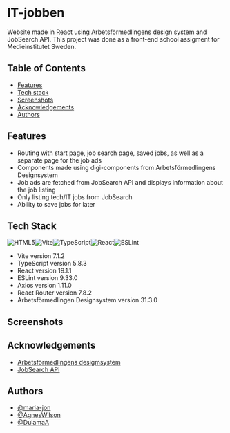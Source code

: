 # IT-jobben

Website made in React using Arbetsförmedlingens design system and JobSearch API.
This project was done as a front-end school assigment for Medieinstitutet Sweden. 

## Table of Contents

- [Features](#features)
- [Tech stack](#tech-stack)
- [Screenshots](#screenshots)
- [Acknowledgements](#acknowledgements)
- [Authors](#authors)

## Features

- Routing with start page, job search page, saved jobs, as well as a separate page for the job ads
- Components made using digi-components from Arbetsförmedlingens Designsystem
- Job ads are fetched from JobSearch API and displays information about the job listing
- Only listing tech/IT jobs from JobSearch
- Ability to save jobs for later

## Tech Stack

![HTML5](https://img.shields.io/badge/html5-%23E34F26.svg?style=for-the-badge&logo=html5&logoColor=white)![Vite](https://img.shields.io/badge/vite-%23646CFF.svg?style=for-the-badge&logo=vite&logoColor=white)![TypeScript](https://img.shields.io/badge/typescript-%23007ACC.svg?style=for-the-badge&logo=typescript&logoColor=white)![React](https://img.shields.io/badge/react-%2320232a.svg?style=for-the-badge&logo=react&logoColor=%2361DAFB)![ESLint](https://img.shields.io/badge/ESLint-4B3263?style=for-the-badge&logo=eslint&logoColor=white)

- Vite version 7.1.2
- TypeScript version 5.8.3
- React version 19.1.1
- ESLint version 9.33.0
- Axios version 1.11.0
- React Router version 7.8.2
- Arbetsförmedlingen Designsystem version 31.3.0

## Screenshots

## Acknowledgements
- [Arbetsförmedlingens desigmsystem](https://designsystem.arbetsformedlingen.se/)
- [JobSearch API](https://gitlab.com/arbetsformedlingen/job-ads/jobsearch/jobsearch-api/-/tree/main)
  
## Authors
- [@maria-jon](https://www.github.com/maria-jon)
- [@AgnesWilson](https://github.com/AgnesWilson)
- [@DulamaA](https://github.com/DulamaA)
